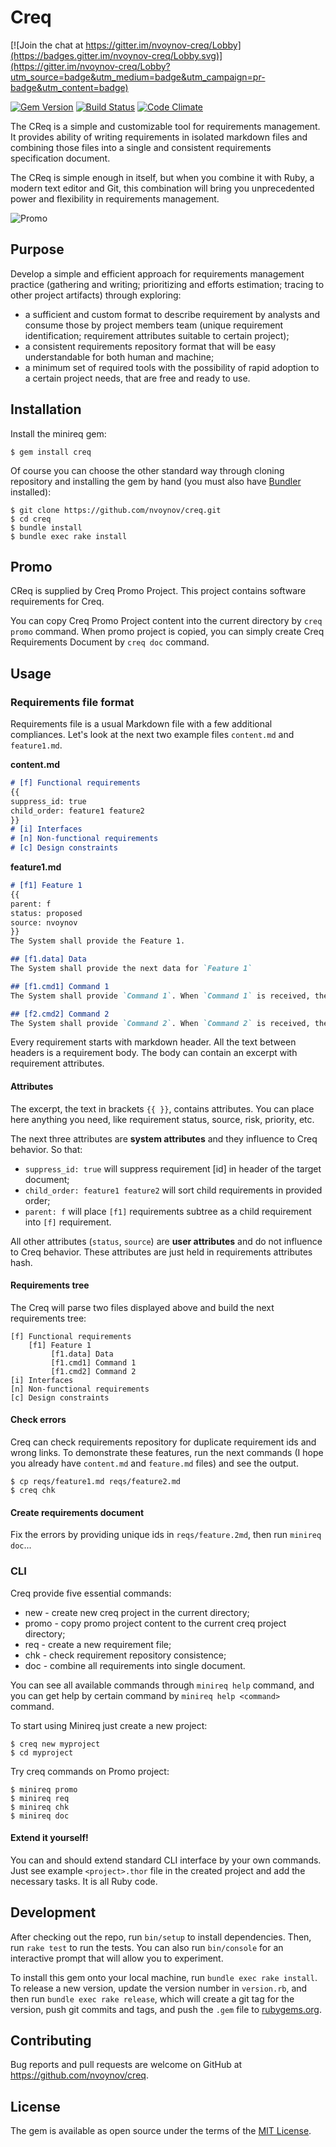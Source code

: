# Creq

[![Join the chat at https://gitter.im/nvoynov-creq/Lobby](https://badges.gitter.im/nvoynov-creq/Lobby.svg)](https://gitter.im/nvoynov-creq/Lobby?utm_source=badge&utm_medium=badge&utm_campaign=pr-badge&utm_content=badge)

[![Gem Version](https://badge.fury.io/rb/creq.svg)](https://badge.fury.io/rb/creq) [![Build Status](https://travis-ci.org/nvoynov/creq.svg?branch=master)](https://travis-ci.org/nvoynov/creq) [![Code Climate](https://codeclimate.com/github/nvoynov/creq/badges/gpa.svg)](https://codeclimate.com/github/nvoynov/creq)

The CReq is a simple and customizable tool for requirements management. It provides ability of writing requirements in isolated markdown files and combining those files into a single and consistent requirements specification document.

The CReq is simple enough in itself, but when you combine it with Ruby, a modern text editor and Git, this combination will bring you unprecedented power and flexibility in requirements management.

![Promo](lib/assets/promo/doc/assets/promo.png)

## Purpose

Develop a simple and efficient approach for requirements management practice (gathering and writing; prioritizing and efforts estimation; tracing to other project artifacts) through exploring:
* a sufficient and custom format to describe requirement by analysts and consume those by project members team (unique requirement identification; requirement attributes suitable to certain project);
* a consistent requirements repository format that will be easy understandable for both human and machine;
* a minimum set of required tools with the possibility of rapid adoption to a certain project needs, that are free and ready to use.

## Installation

Install the minireq gem:

    $ gem install creq

Of course you can choose the other standard way through cloning repository and installing the gem by hand (you must also have [Bundler](http://bundler.io/) installed):

    $ git clone https://github.com/nvoynov/creq.git
    $ cd creq    
    $ bundle install
    $ bundle exec rake install

## Promo

CReq is supplied by Creq Promo Project. This project contains software requirements for Creq.

You can copy Creq Promo Project content into the current directory by `creq promo` command. When promo project is copied, you can simply create Creq Requirements Document by `creq doc` command.

## Usage

### Requirements file format

Requirements file is a usual Markdown file with a few additional compliances. Let's look at the next two example files `content.md` and `feature1.md`.

**content.md**
```markdown
# [f] Functional requirements
{{
suppress_id: true
child_order: feature1 feature2  
}}
# [i] Interfaces
# [n] Non-functional requirements
# [c] Design constraints
```

**feature1.md**
```markdown
# [f1] Feature 1
{{
parent: f
status: proposed
source: nvoynov  
}}
The System shall provide the Feature 1.

## [f1.data] Data
The System shall provide the next data for `Feature 1`

## [f1.cmd1] Command 1
The System shall provide `Command 1`. When `Command 1` is received, the System shall do something.

## [f2.cmd2] Command 2
The System shall provide `Command 2`. When `Command 2` is received, the System shall do something other than `Command 1` (see [[f2.cmd1]] for details).
```

Every requirement starts with markdown header. All the text between headers is a requirement body. The body can contain an excerpt with requirement attributes.

#### Attributes

The excerpt, the text in brackets `{{ }}`, contains attributes. You can place here anything you need, like requirement status, source, risk, priority, etc.

The next three attributes are **system attributes** and they influence to Creq behavior. So that:
* `suppress_id: true` will suppress requirement [id] in header of the target document;
* `child_order: feature1 feature2` will sort child requirements in provided order;
* `parent: f` will place `[f1]` requirements subtree as a child requirement into `[f]` requirement.

All other attributes (`status`, `source`) are **user attributes** and do not influence to Creq behavior. These attributes are just held in requirements attributes hash.

#### Requirements tree

The Creq will parse two files displayed above and build the next requirements tree:

```
[f] Functional requirements
    [f1] Feature 1
         [f1.data] Data
         [f1.cmd1] Command 1
         [f1.cmd2] Command 2
[i] Interfaces
[n] Non-functional requirements
[c] Design constraints
```

#### Check errors

Creq can check requirements repository for duplicate requirement ids and wrong links. To demonstrate these features, run the next commands (I hope you already have `content.md` and `feature.md` files) and see the output.

    $ cp reqs/feature1.md reqs/feature2.md
    $ creq chk

#### Create requirements document

Fix the errors by providing unique ids in `reqs/feature.2md`, then run `minireq doc`...

### CLI

Creq provide five essential commands:
* new - create new creq project in the current directory;
* promo - copy promo project content to the current creq project directory;
* req - create a new requirement file;
* chk - check requirement repository consistence;
* doc - combine all requirements into single document.

You can see all available commands through `minireq help` command, and you can get help by certain command by `minireq help <command>` command.

To start using Minireq just create a new project:

    $ creq new myproject
    $ cd myproject

Try creq commands on Promo project:

    $ minireq promo
    $ minireq req
    $ minireq chk
    $ minireq doc

#### Extend it yourself!

You can and should extend standard CLI interface by your own commands. Just see example `<project>.thor` file in the created project and add the necessary tasks. It is all Ruby code.

## Development

After checking out the repo, run `bin/setup` to install dependencies. Then, run `rake test` to run the tests. You can also run `bin/console` for an interactive prompt that will allow you to experiment.

To install this gem onto your local machine, run `bundle exec rake install`. To release a new version, update the version number in `version.rb`, and then run `bundle exec rake release`, which will create a git tag for the version, push git commits and tags, and push the `.gem` file to [rubygems.org](https://rubygems.org).

## Contributing

Bug reports and pull requests are welcome on GitHub at https://github.com/nvoynov/creq.

## License

The gem is available as open source under the terms of the [MIT License](http://opensource.org/licenses/MIT).
